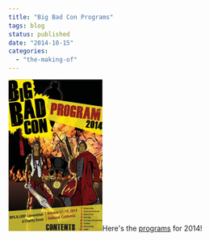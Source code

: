 ```yaml
---
title: "Big Bad Con Programs"
tags: blog
status: published
date: "2014-10-15"
categories: 
  - "the-making-of"
---
```


[![Big Bad Con 2014 Program Cover](/images/Big-Bad-Con-2014-Program-Cover-186x300.png)](https://www.dropbox.com/s/f1ebhi4y5vtzkx2/bbc-program-2014-FINAL2.pdf?dl=0)Here's the [programs](https://www.dropbox.com/s/f1ebhi4y5vtzkx2/bbc-program-2014-FINAL2.pdf?dl=0) for 2014!
